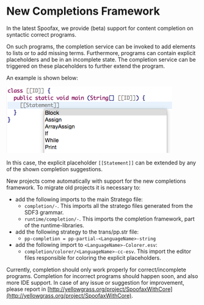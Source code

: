 # New Completions Framework

In the latest Spoofax, we provide (beta) support for content completion on syntactic correct programs. 

On such programs, the completion service can be invoked to add elements to lists or to add missing terms. Furthermore, programs can contain explicit placeholders and be in an incomplete state. The completion service can be triggered on these placeholders to further extend the program.

An example is shown below:

![Completion for Statement](completion_statement.png)

In this case, the explicit placeholder `[[Statement]]` can be extended by any of the shown completion suggestions.

New projects come automatically with support for the new completions framework.
To migrate old projects it is necessary to:

- add the following imports to the main Stratego file:
	-  `completion/-`. This imports all the stratego files generated from the SDF3 grammar.
	- `runtime/completion/-`. This imports the completion framework, part of the runtime-libraries.
- add the following strategy to the trans/pp.str file: 
	- `pp-completion = pp-partial-<LanguageName>-string`
- add the following import to `<LanguageName>-Colorer.esv`:
    - `completion/colorer/<LanguageName>-cc-esv`. This import the editor files responsible for coloring the explicit placeholders.

Currently, completion should only work properly for correct/incomplete programs. Completion for incorrect programs should happen soon, and also more IDE support. In case of any issue or suggestion for improvement, please report in [http://yellowgrass.org/project/SpoofaxWithCore](http://yellowgrass.org/project/SpoofaxWithCore).